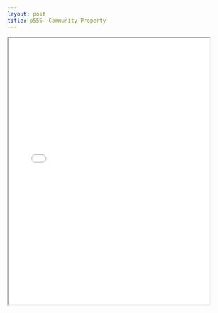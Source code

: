 ```yaml
---
layout: post
title: p555--Community-Property
---
```


<div class="pdf-container">
<iframe src="/ea/assets/pdfs/p555--Community-Property.pdf" height="600" width="90%" allowFullScreen="true"></iframe>
</div>

